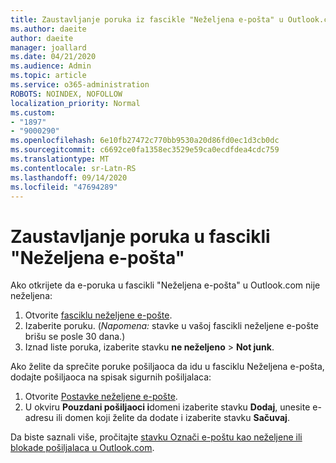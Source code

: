 ```yaml
---
title: Zaustavljanje poruka iz fascikle "Neželjena e-pošta" u Outlook.com
ms.author: daeite
author: daeite
manager: joallard
ms.date: 04/21/2020
ms.audience: Admin
ms.topic: article
ms.service: o365-administration
ROBOTS: NOINDEX, NOFOLLOW
localization_priority: Normal
ms.custom:
- "1897"
- "9000290"
ms.openlocfilehash: 6e10fb27472c770bb9530a20d86fd0ec1d3cb0dc
ms.sourcegitcommit: c6692ce0fa1358ec3529e59ca0ecdfdea4cdc759
ms.translationtype: MT
ms.contentlocale: sr-Latn-RS
ms.lasthandoff: 09/14/2020
ms.locfileid: "47694289"
---
```

# <a name="stop-messages-from-going-to-your-junk-email-folder"></a>Zaustavljanje poruka u fascikli "Neželjena e-pošta"

Ako otkrijete da e-poruka u fascikli "Neželjena e-pošta" u Outlook.com nije neželjena:

1. Otvorite [fasciklu neželjene e-pošte](https://outlook.live.com/mail/junkemail).
1. Izaberite poruku. (*Napomena:* stavke u vašoj fascikli neželjene e-pošte brišu se posle 30 dana.)
1. Iznad liste poruka, izaberite stavku **ne neželjeno**  >  **Not junk**.

Ako želite da sprečite poruke pošiljaoca da idu u fasciklu Neželjena e-pošta, dodajte pošiljaoca na spisak sigurnih pošiljalaca:

1. Otvorite [Postavke neželjene e-pošte](https://go.microsoft.com/fwlink/?linkid=2035804).
1. U okviru **Pouzdani pošiljaoci i**domeni izaberite stavku **Dodaj**, unesite e-adresu ili domen koji želite da dodate i izaberite stavku **Sačuvaj**.

Da biste saznali više, pročitajte [stavku Označi e-poštu kao neželjene ili blokade pošiljalaca u Outlook.com](https://support.office.com/article/a3ece97b-82f8-4a5e-9ac3-e92fa6427ae4?wt.mc_id=Office_Outlook_com_Alchemy).
